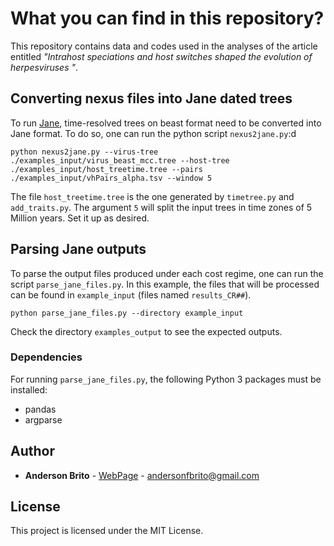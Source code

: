# What you can find in this repository?

This repository contains data and codes used in the analyses of the article entitled *"Intrahost speciations and host switches shaped the evolution of herpesviruses
"*.


## Converting nexus files into Jane dated trees

To run [Jane](https://www.cs.hmc.edu/~hadas/jane/index.html#get), time-resolved trees on beast format need to be converted into Jane format. To do so, one can run the python script `nexus2jane.py`:d


```
python nexus2jane.py --virus-tree ./examples_input/virus_beast_mcc.tree --host-tree ./examples_input/host_treetime.tree --pairs ./examples_input/vhPairs_alpha.tsv --window 5
```

The file `host_treetime.tree` is the one generated by `timetree.py` and `add_traits.py`. The argument `5` will split the input trees in time zones of 5 Million years. Set it up as desired.

## Parsing Jane outputs

To parse the output files produced under each cost regime, one can run the script `parse_jane_files.py`. In this example, the files that will be processed can be found in `example_input` (files named `results_CR##`).

```
python parse_jane_files.py --directory example_input
```

Check the directory `examples_output` to see the expected outputs.

### Dependencies

For running `parse_jane_files.py`, the following Python 3 packages must be installed:


* pandas
* argparse


## Author

* **Anderson Brito** - [WebPage](https://andersonbrito.github.io/) - andersonfbrito@gmail.com

## License

This project is licensed under the MIT License.

<!---
--->